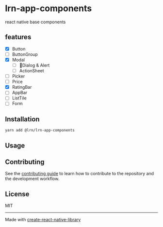 # lrn-app-components

react native base components

## features
- [x] Button
- [ ] ButtonGroup  
- [x] Modal  
  - [ ] 🏃Dialog & Alert  
  - [ ] ActionSheet  
- [ ] Picker  
- [ ] Price  
- [x] RatingBar
- [ ] AppBar  
- [ ] ListTile  
- [ ] Form

## Installation

```sh
yarn add @lrn/lrn-app-components
```

## Usage


## Contributing

See the [contributing guide](CONTRIBUTING.md) to learn how to contribute to the repository and the development workflow.

## License

MIT

---

Made with [create-react-native-library](https://github.com/callstack/react-native-builder-bob)
